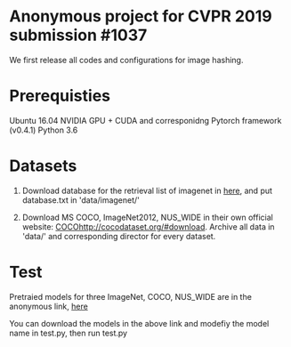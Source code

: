 # Anonymous project for CVPR 2019 submission #1037
We first release all codes and configurations for image hashing.

# Prerequisties
Ubuntu 16.04
NVIDIA GPU + CUDA and corresponidng Pytorch framework (v0.4.1)
Python 3.6

# Datasets
1. Download database for the retrieval list of imagenet in [here](https://drive.google.com/open?id=1xDfg2liQzjzXxp51DEgSVMEI1trKJ_RA), and put database.txt in 'data/imagenet/'

2. Download MS COCO, ImageNet2012, NUS_WIDE in their own official website: [COCO](http://cocodataset.org/#download)http://cocodataset.org/#download. Archive all data in 'data/' and corresponding director for every dataset.


# Test

Pretraied models for three ImageNet, COCO, NUS_WIDE are in the anonymous link, [here](https://drive.google.com/drive/folders/1HFLDfPvSrVITCFwolcQ3arym4PTODMHQ?usp=sharing)

You can download the models in the above link and modefiy the model name in test.py, then run test.py
